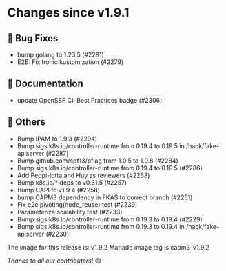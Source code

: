 <!-- markdownlint-disable no-inline-html line-length -->
# Changes since v1.9.1

## :bug: Bug Fixes

- bump golang to 1.23.5 (#2281)
- E2E: Fix Ironic kustomization (#2279)

## :book: Documentation

- update OpenSSF CII Best Practices badge (#2306)

## :seedling: Others

- Bump IPAM to 1.9.3 (#2294)
- Bump sigs.k8s.io/controller-runtime from 0.19.4 to 0.19.5 in /hack/fake-apiserver (#2287)
- Bump github.com/spf13/pflag from 1.0.5 to 1.0.6 (#2284)
- Bump sigs.k8s.io/controller-runtime from 0.19.4 to 0.19.5 (#2286)
- Add Peppi-lotta and Huy as reviewers (#2268)
- Bump k8s.io/* deps to v0.31.5 (#2257)
- Bump CAPI to v1.9.4 (#2258)
- bump CAPM3 dependency in FKAS to correct branch (#2251)
- Fix e2e pivoting(node_reuse) test (#2239)
- Parameterize scalability test (#2233)
- Bump sigs.k8s.io/controller-runtime from 0.19.3 to 0.19.4 (#2229)
- Bump sigs.k8s.io/controller-runtime from 0.19.3 to 0.19.4 in /hack/fake-apiserver (#2230)

The image for this release is: v1.9.2
Mariadb image tag is capm3-v1.9.2

_Thanks to all our contributors!_ 😊
